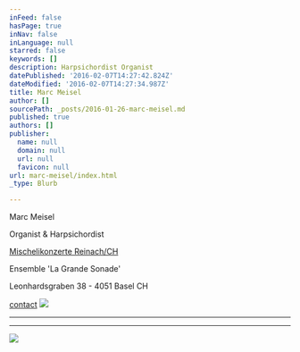 ```yaml
---
inFeed: false
hasPage: true
inNav: false
inLanguage: null
starred: false
keywords: []
description: Harpsichordist Organist
datePublished: '2016-02-07T14:27:42.824Z'
dateModified: '2016-02-07T14:27:34.987Z'
title: Marc Meisel
author: []
sourcePath: _posts/2016-01-26-marc-meisel.md
published: true
authors: []
publisher:
  name: null
  domain: null
  url: null
  favicon: null
url: marc-meisel/index.html
_type: Blurb

---
```

Marc Meisel 

Organist & Harpsichordist

[Mischelikonzerte Reinach/CH][0]

Ensemble 'La Grande Sonade'

Leonhardsgraben 38 - 4051 Basel CH

[contact][1]
![](https://the-grid-user-content.s3-us-west-2.amazonaws.com/aa9ba392-d772-4b91-a36d-5c9438c43361.JPG)

****

****
![](https://s3-us-west-2.amazonaws.com/the-grid-img/p/9c3c4409039a2328b7d95a4b578baa80437c45db.jpg)

[0]: http://www.ref.ch/reinach/default/index/event/def_id/119441/k/02cef40fe0a332ff8bd0e3276ef9e206
[1]: mailto:marcmeisel@gmail.com